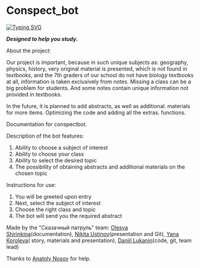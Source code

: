 # Conspect_bot
[![Typing SVG](https://readme-typing-svg.herokuapp.com?color=%2336BCF7&lines=Conspect+bot)](https://git.io/typing-svg)

***Designed to help you study.***

About the project:

Our project is important, because in such unique subjects as: geography, physics, history, very original material is presented, which is not found in textbooks, and the 7th graders of our school do not have biology textbooks at all, information is taken exclusively from notes. Missing a class can be a big problem for students. And some notes contain unique information not provided in textbooks.

In the future, it is planned to add abstracts, as well as additional. materials for more items. Optimizing the code and adding all the extras. functions.

Documentation for conspectbot.

Description of the bot features:

1. Ability to choose a subject of interest
2. Ability to choose your class
3. Ability to select the desired topic
4. The possibility of obtaining abstracts and additional materials on the chosen topic

Instructions for use:

1. You will be greeted upon entry
2. Next, select the subject of interest
3. Choose the right class and topic
4. The bot will send you the required abstract


Made by the "Сказачный патруль" team:
[Olesya Shirinkina](https://vk.com/shiilka)(documentation), [Nikita Ustinov](https://vk.com/id382156020)(presentation and Git), [Yana Koroleva](https://vk.com/yanakoro)(
story, materials and presentation), [Daniil Lukanin](https://vk.com/lukanindaniil)(code, git, team lead)

Thanks to [Anatoly Nosov](https://vk.com/nosov_t) for help.